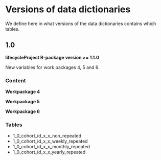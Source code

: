 # Versions of data dictionaries
We define here in what versions of the data dictionaries contains which tables.

## 1.0
**lifecycleProject R-package version >= 1.1.0**

New variables for work packages 4, 5 and 6.

### Content

**Workpackage 4**


**Workpackage 5**


**Workpackage 6**

### Tables
- 1_0_cohort_id_x_x_non_repeated
- 1_0_cohort_id_x_x_weekly_repeated
- 1_0_cohort_id_x_x_monthly_repeated
- 1_0_cohort_id_x_x_yearly_repeated
